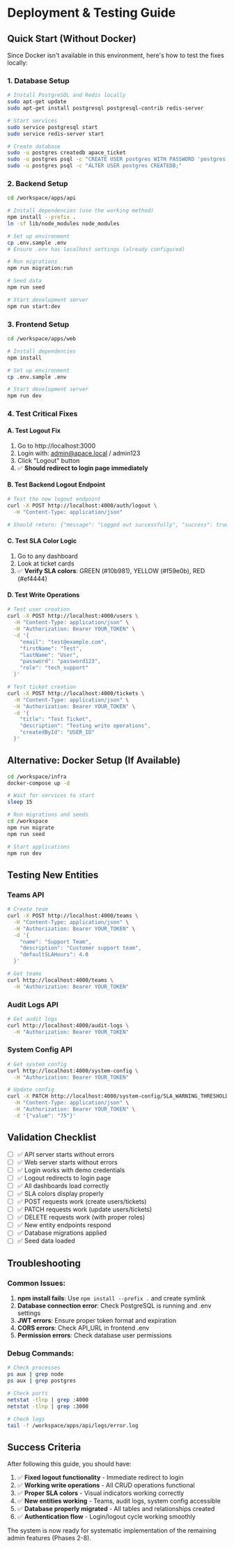 # Deployment & Testing Guide

## Quick Start (Without Docker)

Since Docker isn't available in this environment, here's how to test the fixes locally:

### 1. Database Setup

```bash
# Install PostgreSQL and Redis locally
sudo apt-get update
sudo apt-get install postgresql postgresql-contrib redis-server

# Start services
sudo service postgresql start
sudo service redis-server start

# Create database
sudo -u postgres createdb apace_ticket
sudo -u postgres psql -c "CREATE USER postgres WITH PASSWORD 'postgres';"
sudo -u postgres psql -c "ALTER USER postgres CREATEDB;"
```

### 2. Backend Setup

```bash
cd /workspace/apps/api

# Install dependencies (use the working method)
npm install --prefix .
ln -sf lib/node_modules node_modules

# Set up environment
cp .env.sample .env
# Ensure .env has localhost settings (already configured)

# Run migrations
npm run migration:run

# Seed data
npm run seed

# Start development server
npm run start:dev
```

### 3. Frontend Setup

```bash
cd /workspace/apps/web

# Install dependencies
npm install

# Set up environment
cp .env.sample .env

# Start development server
npm run dev
```

### 4. Test Critical Fixes

#### A. Test Logout Fix
1. Go to http://localhost:3000
2. Login with: admin@apace.local / admin123
3. Click "Logout" button
4. ✅ **Should redirect to login page immediately**

#### B. Test Backend Logout Endpoint
```bash
# Test the new logout endpoint
curl -X POST http://localhost:4000/auth/logout \
  -H "Content-Type: application/json"

# Should return: {"message": "Logged out successfully", "success": true}
```

#### C. Test SLA Color Logic
1. Go to any dashboard
2. Look at ticket cards
3. ✅ **Verify SLA colors**: GREEN (#10b981), YELLOW (#f59e0b), RED (#ef4444)

#### D. Test Write Operations
```bash
# Test user creation
curl -X POST http://localhost:4000/users \
  -H "Content-Type: application/json" \
  -H "Authorization: Bearer YOUR_TOKEN" \
  -d '{
    "email": "test@example.com",
    "firstName": "Test",
    "lastName": "User",
    "password": "password123",
    "role": "tech_support"
  }'

# Test ticket creation
curl -X POST http://localhost:4000/tickets \
  -H "Content-Type: application/json" \
  -H "Authorization: Bearer YOUR_TOKEN" \
  -d '{
    "title": "Test Ticket",
    "description": "Testing write operations",
    "createdById": "USER_ID"
  }'
```

## Alternative: Docker Setup (If Available)

```bash
cd /workspace/infra
docker-compose up -d

# Wait for services to start
sleep 15

# Run migrations and seeds
cd /workspace
npm run migrate
npm run seed

# Start applications
npm run dev
```

## Testing New Entities

### Teams API
```bash
# Create team
curl -X POST http://localhost:4000/teams \
  -H "Content-Type: application/json" \
  -H "Authorization: Bearer YOUR_TOKEN" \
  -d '{
    "name": "Support Team",
    "description": "Customer support team",
    "defaultSLAHours": 4.0
  }'

# Get teams
curl http://localhost:4000/teams \
  -H "Authorization: Bearer YOUR_TOKEN"
```

### Audit Logs API
```bash
# Get audit logs
curl http://localhost:4000/audit-logs \
  -H "Authorization: Bearer YOUR_TOKEN"
```

### System Config API
```bash
# Get system config
curl http://localhost:4000/system-config \
  -H "Authorization: Bearer YOUR_TOKEN"

# Update config
curl -X PATCH http://localhost:4000/system-config/SLA_WARNING_THRESHOLD \
  -H "Content-Type: application/json" \
  -H "Authorization: Bearer YOUR_TOKEN" \
  -d '{"value": "75"}'
```

## Validation Checklist

- [ ] ✅ API server starts without errors
- [ ] ✅ Web server starts without errors  
- [ ] ✅ Login works with demo credentials
- [ ] ✅ Logout redirects to login page
- [ ] ✅ All dashboards load correctly
- [ ] ✅ SLA colors display properly
- [ ] ✅ POST requests work (create users/tickets)
- [ ] ✅ PATCH requests work (update users/tickets)
- [ ] ✅ DELETE requests work (with proper roles)
- [ ] ✅ New entity endpoints respond
- [ ] ✅ Database migrations applied
- [ ] ✅ Seed data loaded

## Troubleshooting

### Common Issues:

1. **npm install fails**: Use `npm install --prefix .` and create symlink
2. **Database connection error**: Check PostgreSQL is running and .env settings
3. **JWT errors**: Ensure proper token format and expiration
4. **CORS errors**: Check API_URL in frontend .env
5. **Permission errors**: Check database user permissions

### Debug Commands:

```bash
# Check processes
ps aux | grep node
ps aux | grep postgres

# Check ports
netstat -tlnp | grep :4000
netstat -tlnp | grep :3000

# Check logs
tail -f /workspace/apps/api/logs/error.log
```

## Success Criteria

After following this guide, you should have:

1. ✅ **Fixed logout functionality** - Immediate redirect to login
2. ✅ **Working write operations** - All CRUD operations functional
3. ✅ **Proper SLA colors** - Visual indicators working correctly
4. ✅ **New entities working** - Teams, audit logs, system config accessible
5. ✅ **Database properly migrated** - All tables and relationships created
6. ✅ **Authentication flow** - Login/logout cycle working smoothly

The system is now ready for systematic implementation of the remaining admin features (Phases 2-8).